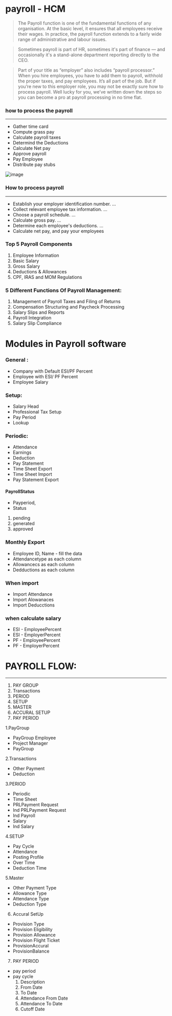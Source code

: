 # payroll - HCM
>The Payroll function is one of the fundamental functions of any organisation. 
>At the basic level, it ensures that all employees receive their wages. In practice, 
>the payroll function extends to a fairly wide range of administrative and labour issues.

>Sometimes payroll is part of HR, sometimes it's part of finance — and occasionally it's a stand-alone department reporting directly to the CEO.

>Part of your title as “employer” also includes “payroll processor.” 
>When you hire employees, you have to add them to payroll, withhold the proper taxes, and pay employees. 
>It’s all part of the job. But if you’re new to this employer role, you may not be exactly sure how to process payroll. 
>Well lucky for you, we’ve written down the steps so you can become a pro at payroll processing in no time flat.

### how to process the payroll
--------------------------------
- Gather time card
- Compute grass pay
- Calculate payroll taxes
- Determind the Deductions
- Calculate Net pay
- Approve payroll
- Pay Employee
- Distribute pay stubs

![image](https://user-images.githubusercontent.com/105497741/186337768-738f5eed-c841-4612-8f43-95a4cda8e99c.png)

### How to process payroll
---------------------------
- Establish your employer identification number. ...
- Collect relevant employee tax information. ...
- Choose a payroll schedule. ...
- Calculate gross pay. ...
- Determine each employee's deductions. ...
- Calculate net pay, and pay your employees

### Top 5 Payroll Components
1. Employee Information
2. Basic Salary
3. Gross Salary
4. Deductions & Allowances
5. CPF, IRAS and MOM Regulations

### 5 Different Functions Of Payroll Management:
1. Management of Payroll Taxes and Filing of Returns
2. Compensation Structuring and Paycheck Processing
3. Salary Slips and Reports
4. Payroll Integration
5. Salary Slip Compliance


# Modules in Payroll software


### General :

- Company with Default ESI/PF Percent
- Employee with ESI/ PF Percent
- Employee Salary

### Setup:

- Salary Head
- Professional Tax Setup
- Pay Period
- Lookup

### Periodic:

- Attendance
- Earnings
- Deduction
- Pay Statement
- Time Sheet Export
- Time Sheet Import
- Pay Statement Export

#### PayrollStatus
- Payperiod,
- Status
 1. pending
 2. generated
 3. approved

### Monthly Export

- Employee ID, Name - fill the data
- Attendancetype as each column
- Allowancecs as each column
- Dedductions as each column

### When import
- Import Attendance
- Import Alowanaces
- Import Deducctions

### when calculate salary
- ESI - EmployeePercent
- ESI - EmployerPercent
- PF - EmployeePercent
- PF - EmployerPercent


# PAYROLL FLOW:
--------------
1. PAY GROUP
2. Transactions
3. PERIOD
4. SETUP
5. MASTER
6. ACCURAL SETUP
7. PAY PERIOD

1.PayGroup
- PayGroup Employee
- Project Manager
- PayGroup

2.Transactions
- Other Payment
- Deduction

3.PERIOD

- Periodic
- Time Sheet
- PRLPayment Request
- Ind PRLPayment Request
- Ind Payroll
- Salary
- Ind Salary

4.SETUP

- Pay Cycle
- Attendance
- Posting Profile
- Over Time
- Deduction Time

5.Master

- Other Payment Type
- Allowance Type
- Attendance Type
- Deduction Type

6. Accural SetUp

- Provision Type
- Provision Eligibility
- Provision Allowance
- Provision Flight Ticket
- ProvisionAccural
- ProvisionBalance

7. PAY PERIOD

- pay period
- pay cycle
   1.	Description 	
   2.	From Date 	
   3.	To Date 	
   4.	Attendance From Date 	
   5.	Attendance To Date 	
   6.	Cutoff Date 	
